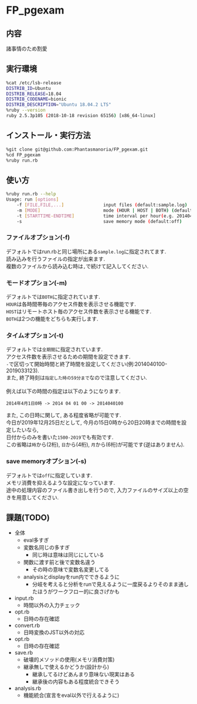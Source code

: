 # FP_pgexam

## 内容

諸事情のため割愛

## 実行環境

```sh
%cat /etc/lsb-release
DISTRIB_ID=Ubuntu
DISTRIB_RELEASE=18.04
DISTRIB_CODENAME=bionic
DISTRIB_DESCRIPTION="Ubuntu 18.04.2 LTS"
%ruby --version
ruby 2.5.3p105 (2018-10-18 revision 65156) [x86_64-linux]
```

## インストール・実行方法

```sh
%git clone git@github.com:Phantasmanoria/FP_pgexam.git
%cd FP_pgexam 
%ruby run.rb
```

## 使い方

```sh
%ruby run.rb --help
Usage: run [options]
    -f [FILE,FILE,...]               input files (default:sample.log)
    -m [MODE]                        mode (HOUR | HOST | BOTH) (default:BOTH)
    -t [STARTTIME-ENDTIME]           time interval per hour(e.g. 2014040100-2019033123)(def:all)
    -s                               save memory mode (default:off)
```

### ファイルオプション(-f)

デフォルトではrun.rbと同じ場所にある`sample.log`に指定されてます.  
読み込みを行うファイルの指定が出来ます.  
複数のファイルから読み込む時は`,`で続けて記入してください.  

### モードオプション(-m)

デフォルトでは`BOTH`に指定されています.  
`HOUR`は各時間帯毎のアクセス件数を表示させる機能です.  
`HOST`はリモートホスト毎のアクセス件数を表示させる機能です.  
`BOTH`は2つの機能をどちらも実行します.  

### タイムオプション(-t)

デフォルトでは`全期間`に指定されています.  
アクセス件数を表示させるための期間を設定できます.  
`-`で区切って開始時間と終了時間を設定してください(例:2014040100-2019033123).  
また, 終了時刻は`指定した時の59分まで`なので注意してください.  
<br>
例えば以下の時間の指定は以下のようになります.  

```
2014年4月1日0時 -> 2014 04 01 00 -> 2014040100
```

また, この日時に関して, ある程度省略が可能です.  
今日が2019年12月25日だとして, 今月の15日0時から20日20時までの時間を設定したいなら,  
日付からのみを書いた`1500-2019`でも有効です.  
この省略は`時`から(2桁), `日`から(4桁), `月`から(6桁)が可能です(逆はありません).  

### save memoryオプション(-s)

デフォルトでは`off`に指定しています.  
メモリ消費を抑えるような設定になっています.  
途中の処理内容のファイル書き出しを行うので, 入力ファイルのサイズ以上の空きを用意してください.  


## 課題(TODO)

- 全体
  - eval多すぎ
  - 変数名同じの多すぎ
	- 同じ時は意味は同じにしている
  - 関数に渡す前と後で変数名違う
	- その時の意味で変数名変更してる
  - analysisとdisplayをrun内でできるように
    - 分岐を考えると分析をrunで見えるように一度戻るよりそのまま通したほうがワークフロー的に良さげかも
- input.rb
  - 時間以外の入力チェック
- opt.rb
  - 日時の存在確認
- convert.rb
  - 日時変換のJST以外の対応
- opt.rb
  - 日時の存在確認
- save.rb
  - 破壊的メソッドの使用(メモリ消費対策)
  - 継承無しで使えるかどうか(設計から)
	- 継承してるけどあんまり意味ない現実はある
	- 継承後の内容もある程度統合できそう
- analysis.rb
  - 機能統合(宣言をeval以外で行えるように)
  

